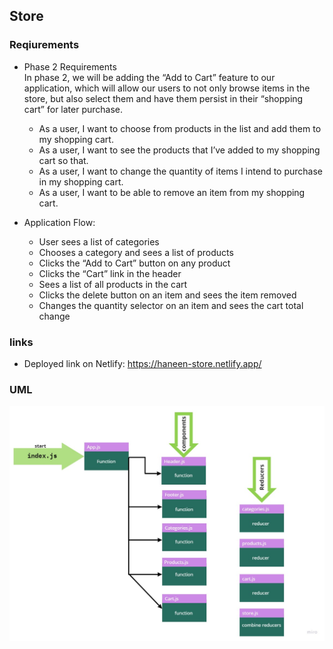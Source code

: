 ## Store

### Reqiurements
- Phase 2 Requirements               
In phase 2, we will be adding the “Add to Cart” feature to our application, which will allow our users to not only browse items in the store, but also select them and have them persist in their “shopping cart” for later purchase.
    - As a user, I want to choose from products in the list and add them to my shopping cart.
    - As a user, I want to see the products that I’ve added to my shopping cart so that.
    - As a user, I want to change the quantity of items I intend to purchase in my shopping cart.
    - As a user, I want to be able to remove an item from my shopping cart.                             
       

- Application Flow:
    - User sees a list of categories
    - Chooses a category and sees a list of products
    - Clicks the “Add to Cart” button on any product
    - Clicks the “Cart” link in the header
    - Sees a list of all products in the cart
    - Clicks the delete button on an item and sees the item removed
    - Changes the quantity selector on an item and sees the cart total change

### links
- Deployed link on Netlify: https://haneen-store.netlify.app/ 

### UML
![uml](./lab37.jpg)